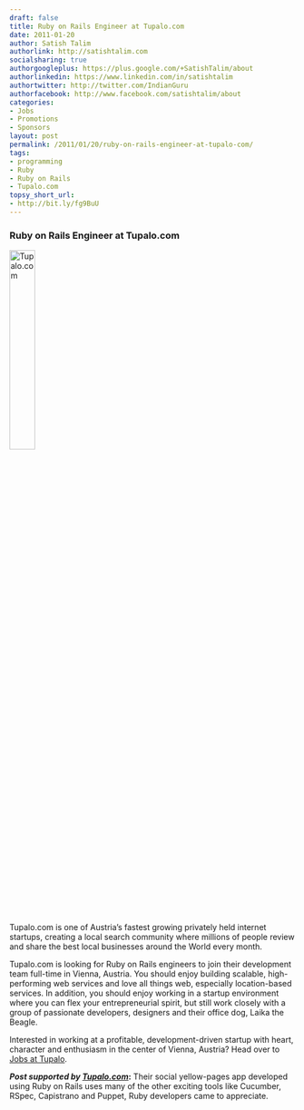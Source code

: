 ```yaml
---
draft: false
title: Ruby on Rails Engineer at Tupalo.com
date: 2011-01-20
author: Satish Talim
authorlink: http://satishtalim.com
socialsharing: true
authorgoogleplus: https://plus.google.com/+SatishTalim/about
authorlinkedin: https://www.linkedin.com/in/satishtalim
authortwitter: http://twitter.com/IndianGuru
authorfacebook: http://www.facebook.com/satishtalim/about
categories:
- Jobs
- Promotions
- Sponsors
layout: post
permalink: /2011/01/20/ruby-on-rails-engineer-at-tupalo-com/
tags:
- programming
- Ruby
- Ruby on Rails
- Tupalo.com
topsy_short_url:
- http://bit.ly/fg9BuU
---
```


<div>
  <h3>
    Ruby on Rails Engineer at Tupalo.com
  </h3>
  
  <p>
    <img class="alignright" src="http://tupalo.com/en/press/wp-content/uploads/2009/05/tupalo_logo_whitebg_72dpi.png" alt="Tupalo.com" width="30%" />
  </p>
  
  <p>
    <span class="drop_cap">T</span>upalo.com is one of Austria&#8217;s fastest growing privately held internet startups, creating a local search community where millions of people review and share the best local businesses around the World every month.
  </p>
  
  <p>
    Tupalo.com is looking for Ruby on Rails engineers to join their development team full-time in Vienna, Austria. You should enjoy building scalable, high-performing web services and love all things web, especially location-based services. In addition, you should enjoy working in a startup environment where you can flex your entrepreneurial spirit, but still work closely with a group of passionate developers, designers and their office dog, Laika the Beagle.
  </p>
  
  <p>
    Interested in working at a profitable, development-driven startup with heart, character and enthusiasm in the center of Vienna, Austria? Head over to <a href="http://tupalo.com/en/blog/jobs-at-tupalo/rubyrails-engineer/">Jobs at Tupalo</a>.
  </p>
  
  <p class="alert">
    <strong><em>Post supported by <a href="http://tupalo.com/">Tupalo.com</a></em>:</strong> Their social yellow-pages app developed using Ruby on Rails uses many of the other exciting tools like Cucumber, RSpec, Capistrano and Puppet, Ruby developers came to appreciate.
  </p>
</div>

